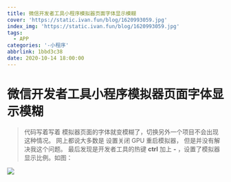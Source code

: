 ```yaml
---
title: 微信开发者工具小程序模拟器页面字体显示模糊
cover: 'https://static.ivan.fun/blog/1620993059.jpg'
index_img: 'https://static.ivan.fun/blog/1620993059.jpg'
tags:
  - APP
categories: '-小程序'
abbrlink: 1bbd3c38
date: 2020-10-14 18:00:00
---
```


# 微信开发者工具小程序模拟器页面字体显示模糊

> 代码写着写着 模拟器页面的字体就变模糊了，切换另外一个项目不会出现这种情况。 网上都说大多数是 设置关闭 GPU 重启模拟器， 但是并没有解决我这个问题。 最后发现是开发者工具的热键 **ctrl** 加上 **-** ，设置了模拟器显示比例。如图：

![](https://static.ivan.fun/blog/1620993059.jpg)
